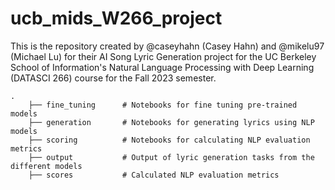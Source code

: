 # ucb_mids_W266_project
This is the repository created by @caseyhahn (Casey Hahn) and @mikelu97 (Michael Lu)
for their AI Song Lyric Generation project for the UC Berkeley School of Information's
Natural Language Processing with Deep Learning (DATASCI 266) course for the Fall 2023
semester.

```
.
    ├── fine_tuning      # Notebooks for fine tuning pre-trained models
    ├── generation       # Notebooks for generating lyrics using NLP models
    ├── scoring          # Notebooks for calculating NLP evaluation metrics
    ├── output           # Output of lyric generation tasks from the different models
    ├── scores           # Calculated NLP evaluation metrics
```
